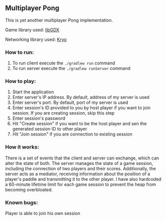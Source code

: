 ## Multiplayer Pong

This is yet another multiplayer Pong implementation.

Game library used: [libGDX](https://libgdx.com/)

Networking library used: [Kryo](https://github.com/EsotericSoftware/kryo)

### How to run:

1. To run client execute the <code>./gradlew run</code> command
2. To run server execute the <code>./gradlew runServer</code> command

### How to play:
1. Start the application
2. Enter server's IP address. By default, address of my server is used
3. Enter server's port. By default, port of my server is used
4. Enter session's ID provided to you by host player if you want to join session. If you are creating session, skip this step
5. Enter session's password
6. Hit "Create session" if you want to be the host player and sen the generated session ID to other player
7. Hit "Join session" if you are connection to existing session

### How it works:
There is a set of events that the client and server can exchange, which can alter the state of both. The server manages the state of a game session, including the connection of two players and their scores. Additionally, the server acts as a mediator, receiving information about the position of a player's paddle and transmitting it to the other player. I have also hardcoded a 60-minute lifetime limit for each game session to prevent the heap from becoming overbloated.

### Known bugs:
Player is able to join his own session

